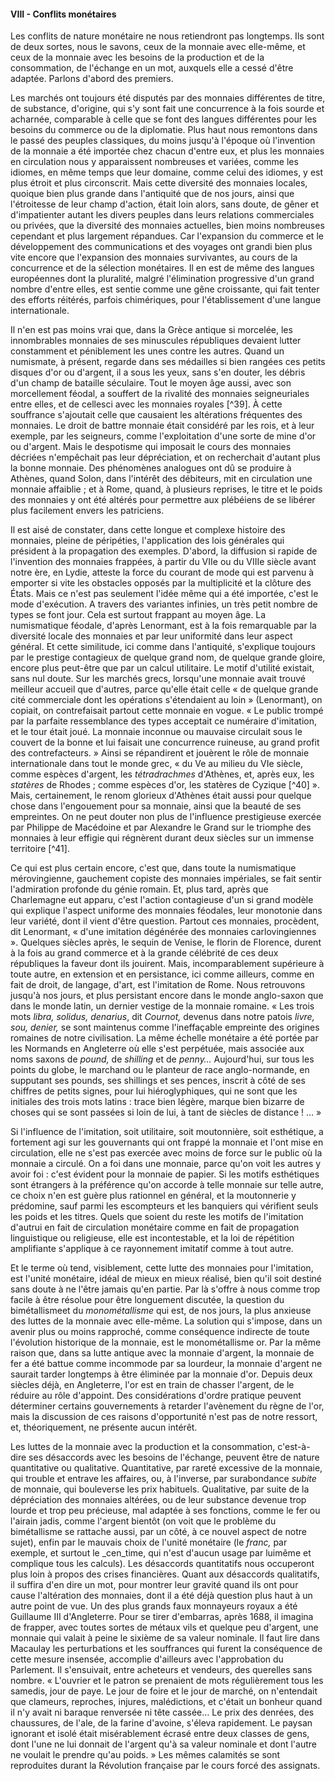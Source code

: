 #### VIII - Conflits monétaires

Les conflits de nature monétaire ne nous retiendront pas longtemps. Ils sont de deux sortes, nous le savons, ceux de la monnaie avec elle-même, et ceux de la monnaie avec les besoins de la production et de la consommation, de l'échange en un mot, auxquels elle a cessé d'être adaptée. Parlons d'abord des premiers.

Les marchés ont toujours été disputés par des monnaies différentes de titre, de substance, d'origine, qui s'y sont fait une concurrence à la fois sourde et acharnée, comparable à celle que se font des langues différentes pour les besoins du commerce ou de la diplomatie. Plus haut nous remontons dans le passé des peuples classiques, du moins jusqu'à l'époque où l'invention de la monnaie a été importée chez chacun d'entre eux, et plus les monnaies en circulation nous y apparaissent nombreuses et variées, comme les idiomes, en même temps que leur domaine, comme celui des idiomes, y est plus étroit et plus circonscrit. Mais cette diversité des monnaies locales, quoique bien plus grande dans l'antiquité que de nos jours, ainsi que l'étroitesse de leur champ d'action, était loin alors, sans doute, de gêner et d'impatienter autant les divers peuples dans leurs relations commerciales ou privées, que la diversité des monnaies actuelles, bien moins nombreuses cependant et plus largement répandues. Car l'expansion du commerce et le développement des communications et des voyages ont grandi bien plus vite encore que l'expansion des monnaies survivantes, au cours de la concurrence et de la sélection monétaires. Il en est de même des langues européennes dont la pluralité, malgré l'élimination progressive d'un grand nombre d'entre elles, est sentie comme une gêne croissante, qui fait tenter des efforts réitérés, parfois chimériques, pour l'établissement d'une langue internationale.

Il n'en est pas moins vrai que, dans la Grèce antique si morcelée, les innombrables monnaies de ses minuscules républiques devaient lutter constamment et péniblement les unes contre les autres. Quand un numismate, à présent, regarde dans ses médailles si bien rangées ces petits disques d'or ou d'argent, il a sous les yeux, sans s'en douter, les débris d'un champ de bataille séculaire. Tout le moyen âge aussi, avec son morcellement féodal, a souffert de la rivalité des monnaies seigneuriales entre elles, et de cellesci avec les monnaies royales [^39]. À cette souffrance s'ajoutait celle que causaient les altérations fréquentes des monnaies. Le droit de battre monnaie était considéré par les rois, et à leur exemple, par les seigneurs, comme l'exploitation d'une sorte de mine d'or ou d'argent. Mais le despotisme qui imposait le cours des monnaies décriées n'empêchait pas leur dépréciation, et on recherchait d'autant plus la bonne monnaie. Des phénomènes analogues ont dû se produire à Athènes, quand Solon, dans l'intérêt des débiteurs, mit en circulation une monnaie affaiblie ; et à Rome, quand, à plusieurs reprises, le titre et le poids des monnaies y ont été altérés pour permettre aux plébéiens de se libérer plus facilement envers les patriciens.

Il est aisé de constater, dans cette longue et complexe histoire des monnaies, pleine de péripéties, l'application des lois générales qui président à la propagation des exemples. D'abord, la diffusion si rapide de l'invention des monnaies frappées, à partir du VIIe ou du VIIIe siècle avant notre ère, en Lydie, atteste la force du courant de mode qui est parvenu à emporter si vite les obstacles opposés par la multiplicité et la clôture des États. Mais ce n'est pas seulement l'idée même qui a été importée, c'est le mode d'exécution. A travers des variantes infinies, un très petit nombre de types se font jour. Cela est surtout frappant au moyen âge. La numismatique féodale, d'après Lenormant, est à la fois remarquable par la diversité locale des monnaies et par leur uniformité dans leur aspect général. Et cette similitude, ici comme dans l'antiquité, s'explique toujours par le prestige contagieux de quelque grand nom, de quelque grande gloire, encore plus peut-être que par un calcul utilitaire. Le motif d'utilité existait, sans nul doute. Sur les marchés grecs, lorsqu'une monnaie avait trouvé meilleur accueil que d'autres, parce qu'elle était celle « de quelque grande cité commerciale dont les opérations s'étendaient au loin » (Lenormant), on copiait, on contrefaisait partout cette monnaie en vogue. « Le public trompé par la parfaite ressemblance des types acceptait ce numéraire d'imitation, et le tour était joué. La monnaie inconnue ou mauvaise circulait sous le couvert de la bonne et lui faisait une concurrence ruineuse, au grand profit des contrefacteurs. » Ainsi se répandirent et jouèrent le rôle de monnaie internationale dans tout le monde grec, « du Ve au milieu du VIe siècle, comme espèces d'argent, les _tétradrachmes_ d'Athènes, et, après eux, les _statères_ de Rhodes ; comme espèces d'or, les statères de Cyzique [^40] ». Mais, certainement, le renom glorieux d'Athènes était aussi pour quelque chose dans l'engouement pour sa monnaie, ainsi que la beauté de ses empreintes. On ne peut douter non plus de l'influence prestigieuse exercée par Philippe de Macédoine et par Alexandre le Grand sur le triomphe des monnaies à leur effigie qui régnèrent durant deux siècles sur un immense territoire [^41].

Ce qui est plus certain encore, c'est que, dans toute la numismatique mérovingienne, gauchement copiste des monnaies impériales, se fait sentir l'admiration profonde du génie romain. Et, plus tard, après que Charlemagne eut apparu, c'est l'action contagieuse d'un si grand modèle qui explique l'aspect uniforme des monnaies féodales, leur monotonie dans leur variété, dont il vient d'être question. Partout ces monnaies, procèdent, dit Lenormant, « d'une imitation dégénérée des monnaies carlovingiennes ». Quelques siècles après, le sequin de Venise, le florin de Florence, durent à la fois au grand commerce et à la grande célébrité de ces deux républiques la faveur dont ils jouirent. Mais, incomparablement supérieure à toute autre, en extension et en persistance, ici comme ailleurs, comme en fait de droit, de langage, d'art, est l'imitation de Rome. Nous retrouvons jusqu'à nos jours, et plus persistant encore dans le monde anglo-saxon que dans le monde latin, un dernier vestige de la monnaie romaine. « Les trois mots _libra, solidus, denarius_, dit _Cournot,_ devenus dans notre patois _livre, sou, denier,_ se sont maintenus comme l'ineffaçable empreinte des origines romaines de notre civilisation. La même échelle monétaire a été portée par les Normands en Angleterre où elle s'est perpétuée, mais associée aux noms saxons de _pound,_ de _shilling_ et de _penny…_ Aujourd'hui, sur tous les points du globe, le marchand ou le planteur de race anglo-normande, en supputant ses pounds, ses shillings et ses pences, inscrit à côté de ses chiffres de petits signes, pour lui hiéroglyphiques, qui ne sont que les initiales des trois mots latins : trace bien légère, marque bien bizarre de choses qui se sont passées si loin de lui, à tant de siècles de distance ! … »

Si l'influence de l'imitation, soit utilitaire, soit moutonnière, soit esthétique, a fortement agi sur les gouvernants qui ont frappé la monnaie et l'ont mise en circulation, elle ne s'est pas exercée avec moins de force sur le public où la monnaie a circulé. On a foi dans une monnaie, parce qu'on voit les autres y avoir foi : c'est évident pour la monnaie de papier. Si les motifs esthétiques sont étrangers à la préférence qu'on accorde à telle monnaie sur telle autre, ce choix n'en est guère plus rationnel en général, et la moutonnerie y prédomine, sauf parmi les escompteurs et les banquiers qui vérifient seuls les poids et les titres. Quels que soient du reste les motifs de l'imitation d'autrui en fait de circulation monétaire comme en fait de propagation linguistique ou religieuse, elle est incontestable, et la loi de répétition amplifiante s'applique à ce rayonnement imitatif comme à tout autre.

Et le terme où tend, visiblement, cette lutte des monnaies pour l'imitation, est l'unité monétaire, idéal de mieux en mieux réalisé, bien qu'il soit destiné sans doute à ne l'être jamais qu'en partie. Par là s'offre à nous comme trop facile à être résolue pour être longuement discutée, la question du bimétallismeet du _monométallisme_ qui est, de nos jours, la plus anxieuse des luttes de la monnaie avec elle-même. La solution qui s'impose, dans un avenir plus ou moins rapproché, comme conséquence indirecte de toute l'évolution historique de la monnaie, est le monométallisme or. Par la même raison que, dans sa lutte antique avec la monnaie d'argent, la monnaie de fer a été battue comme incommode par sa lourdeur, la monnaie d'argent ne saurait tarder longtemps à être éliminée par la monnaie d'or. Depuis deux siècles déjà, en Angleterre, l'or est en train de chasser l'argent, de le réduire au rôle d'appoint. Des considérations d'ordre pratique peuvent déterminer certains gouvernements à retarder l'avènement du règne de l'or, mais la discussion de ces raisons d'opportunité n'est pas de notre ressort, et, théoriquement, ne présente aucun intérêt.

Les luttes de la monnaie avec la production et la consommation, c'est-à-dire ses désaccords avec les besoins de l'échange, peuvent être de nature quantitative ou qualitative. Quantitative, par rareté excessive de la monnaie, qui trouble et entrave les affaires, ou, à l'inverse, par surabondance _subite_ de monnaie, qui bouleverse les prix habituels. Qualitative, par suite de la dépréciation des monnaies altérées, ou de leur substance devenue trop lourde et trop peu précieuse, mal adaptée à ses fonctions, comme le fer ou l'airain jadis, comme l'argent bientôt (on voit que le problème du bimétallisme se rattache aussi, par un côté, à ce nouvel aspect de notre sujet), enfin par le mauvais choix de l'unité monétaire (le _franc,_ par exemple, et surtout le _cen_time, qui n'est d'aucun usage par luimême et complique tous les calculs). Les désaccords quantitatifs nous occuperont plus loin à propos des crises financières. Quant aux désaccords qualitatifs, il suffira d'en dire un mot, pour montrer leur gravité quand ils ont pour cause l'altération des monnaies, dont il a été déjà question plus haut à un autre point de vue. Un des plus grands faux monnayeurs royaux a été Guillaume III d'Angleterre. Pour se tirer d'embarras, après 1688, il imagina de frapper, avec toutes sortes de métaux vils et quelque peu d'argent, une monnaie qui valait à peine le sixième de sa valeur nominale. Il faut lire dans Macaulay les perturbations et les souffrances qui furent la conséquence de cette mesure insensée, accomplie d'ailleurs avec l'approbation du Parlement. Il s'ensuivait, entre acheteurs et vendeurs, des querelles sans nombre. « L'ouvrier et le patron se prenaient de mots régulièrement tous les samedis, jour de paye. Le jour de foire et le jour de marché, on n'entendait que clameurs, reproches, injures, malédictions, et c'était un bonheur quand il n'y avait ni baraque renversée ni tête cassée… Le prix des denrées, des chaussures, de l'ale, de la farine d'avoine, s'éleva rapidement. Le paysan ignorant et isolé était misérablement écrasé entre deux classes de gens, dont l'une ne lui donnait de l'argent qu'à sa valeur nominale et dont l'autre ne voulait le prendre qu'au poids. » Les mêmes calamités se sont reproduites durant la Révolution française par le cours forcé des assignats.
